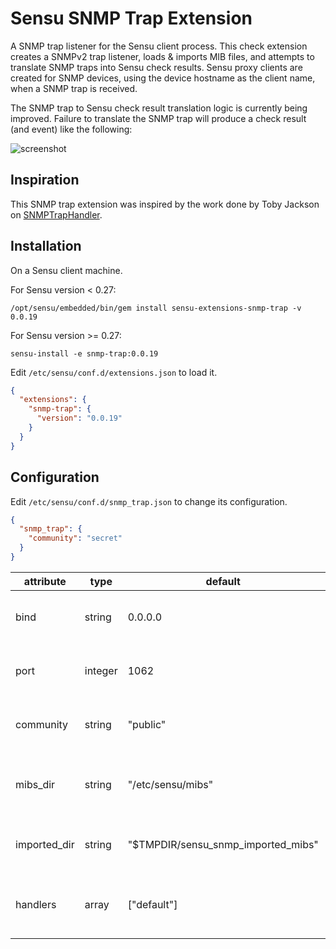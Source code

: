 # Sensu SNMP Trap Extension

A SNMP trap listener for the Sensu client process. This check
extension creates a SNMPv2 trap listener, loads & imports MIB files,
and attempts to translate SNMP traps into Sensu check results. Sensu
proxy clients are created for SNMP devices, using the device hostname
as the client name, when a SNMP trap is received.

The SNMP trap to Sensu check result translation logic is currently
being improved. Failure to translate the SNMP trap will produce a
check result (and event) like the following:

![screenshot](https://raw.github.com/sensu-extensions/sensu-extensions-snmp-trap/master/iflinkdown.png)

## Inspiration

This SNMP trap extension was inspired by the work done by Toby Jackson
on [SNMPTrapHandler](https://github.com/warmfusion/sensu-extension-snmptrap).

## Installation

On a Sensu client machine.

For Sensu version < 0.27:

```
/opt/sensu/embedded/bin/gem install sensu-extensions-snmp-trap -v 0.0.19
```

For Sensu version >= 0.27:

```
sensu-install -e snmp-trap:0.0.19
```

Edit `/etc/sensu/conf.d/extensions.json` to load it.

``` json
{
  "extensions": {
    "snmp-trap": {
      "version": "0.0.19"
    }
  }
}
```

## Configuration

Edit `/etc/sensu/conf.d/snmp_trap.json` to change its configuration.

``` json
{
  "snmp_trap": {
    "community": "secret"
  }
}
```

|attribute|type|default|description|
|----|----|----|---|
|bind|string|0.0.0.0|IP to bind the SNMP trap listener to|
|port|integer|1062|Port to bind the SNMP trap listener to|
|community|string|"public"|SNMP community string to use|
|mibs_dir|string|"/etc/sensu/mibs"|MIBs directory to import and load MIBs from|
|imported_dir|string|"$TMPDIR/sensu_snmp_imported_mibs"|Directory to store imported MIB data in|
|handlers|array|["default"]|Handlers to specify in Sensu check results|
